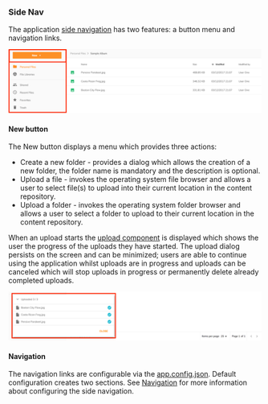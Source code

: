 ### Side Nav

The application [side navigation](https://github.com/Alfresco/alfresco-content-app/tree/master/src/app/components/sidenav) has two features:
a button menu and navigation links.

![](images/side-nav.png)

#### New button

The New button displays a menu which provides three actions:

- Create a new folder - provides a dialog which allows the creation of a new folder, the folder name is mandatory and the description is optional.
- Upload a file - invokes the operating system file browser and allows a user to select file(s) to upload into their current location in the content repository.
- Upload a folder - invokes the operating system folder browser and allows a user to select a folder to upload to their current location in the content repository.

When an upload starts the [upload component](https://github.com/Alfresco/alfresco-ng2-components/tree/master/lib/content-services/upload)
is displayed which shows the user the progress of the uploads they have started.
The upload dialog persists on the screen and can be minimized; users are able to continue using the application whilst uploads are in progress
and uploads can be canceled which will stop uploads in progress or permanently delete already completed uploads.

![](images/uploader.png)

#### Navigation

The navigation links are configurable via the [app.config.json](https://github.com/Alfresco/alfresco-content-app/blob/master/src/app.config.json).
Default configuration creates two sections.
See [Navigation](/navigation) for more information about configuring the side navigation.

